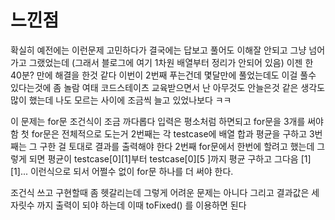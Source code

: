 # 느낀점 
확실히 예전에는 이런문제 고민하다가 결국에는 답보고 풀어도 이해잘 안되고 그냥 넘어가고 그랬었는데 (그래서 블로그에 여기 1차원 배열부터 정리가 안되어 있음)
이젠 한 40분? 만에 해결을 한것 같다 이번이 2번째 푸는건데 몇달만에 풀었는데도 이걸 풀수 있다는것에 좀 놀람 여태 코드스테이츠 교육받으면서 난 아무것도 안늘은것 같은 생각도 많이 했는데 나도 모르는 사이에 조금씩 늘고 있었나보다 ㅋㅋ


이 문제는 for문 조건식이 조금 까다롭다 입력은 평소처럼 하면되고 for문을 3개를 써야함 첫 for문은 전체적으로 도는거 2번째는 각 testcase에 배열 합과 평균을 구하고 3번째는 그 구한 걸 토대로 결과를 출력해야 한다 2번째 for문에서 한번에 할려고 했는데 그렇게 되면 평균이 testcase[0][1]부터 testcase[0][5 ]까지 평균 구하고 그다음 [1][1]... 이런식으로 되서 어쩔수 없이 for문 하나를 더 써야 한다. 


조건식 쓰고 구현할때 좀 헷갈리는데 그렇게 어려운 문제는 아니다 그리고 결과값은 
세자릿수 까지 출력이 되야 하는데 이때 toFixed() 를 이용하면 된다 
